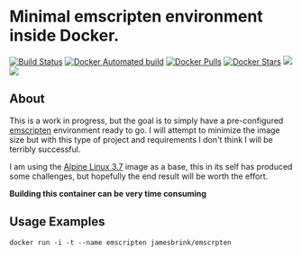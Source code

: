 # Minimal emscripten environment inside Docker.

[![Build Status](https://travis-ci.org/jamesbrink/docker-emscripten.svg?branch=master)](https://travis-ci.org/jamesbrink/docker-emscripten) [![Docker Automated build](https://img.shields.io/docker/automated/jamesbrink/emscripten.svg)](https://hub.docker.com/r/jamesbrink/emscripten/) [![Docker Pulls](https://img.shields.io/docker/pulls/jamesbrink/emscripten.svg)](https://hub.docker.com/r/jamesbrink/emscripten/) [![Docker Stars](https://img.shields.io/docker/stars/jamesbrink/emscripten.svg)](https://hub.docker.com/r/jamesbrink/emscripten/) [![](https://images.microbadger.com/badges/image/jamesbrink/emscripten.svg)](https://microbadger.com/images/jamesbrink/emscripten "Get your own image badge on microbadger.com") [![](https://images.microbadger.com/badges/version/jamesbrink/emscripten.svg)](https://microbadger.com/images/jamesbrink/emscripten "Get your own version badge on microbadger.com")  


## About

This is a work in progress, but the goal is to simply have a pre-configured [emscripten][emscripten] environment ready to go. I will attempt to minimize the image size but with this type of project and requirements I don't think I will be terribly successful. 

I am using the [Alpine Linux 3.7][Alpine Linux Image] image as a base, this in its self has produced some challenges, but hopefully the end result will be worth the effort.  

**Building this container can be very time consuming**

## Usage Examples

```shell
docker run -i -t --name emscripten jamesbrink/emscrpten
```

[emscripten]: https://github.com/kripken/emscripten
[Alpine Linux Image]: https://github.com/gliderlabs/docker-alpine

